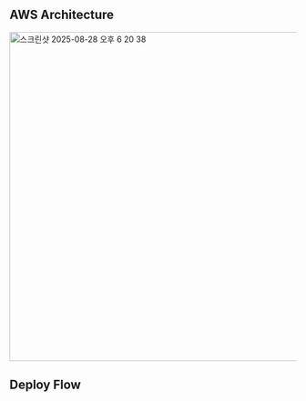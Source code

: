 ## AWS Architecture

<img width="739" height="579" alt="스크린샷 2025-08-28 오후 6 20 38" src="https://github.com/user-attachments/assets/5f7db6f2-021c-4976-a331-c9fce045bff0" />

## Deploy Flow
